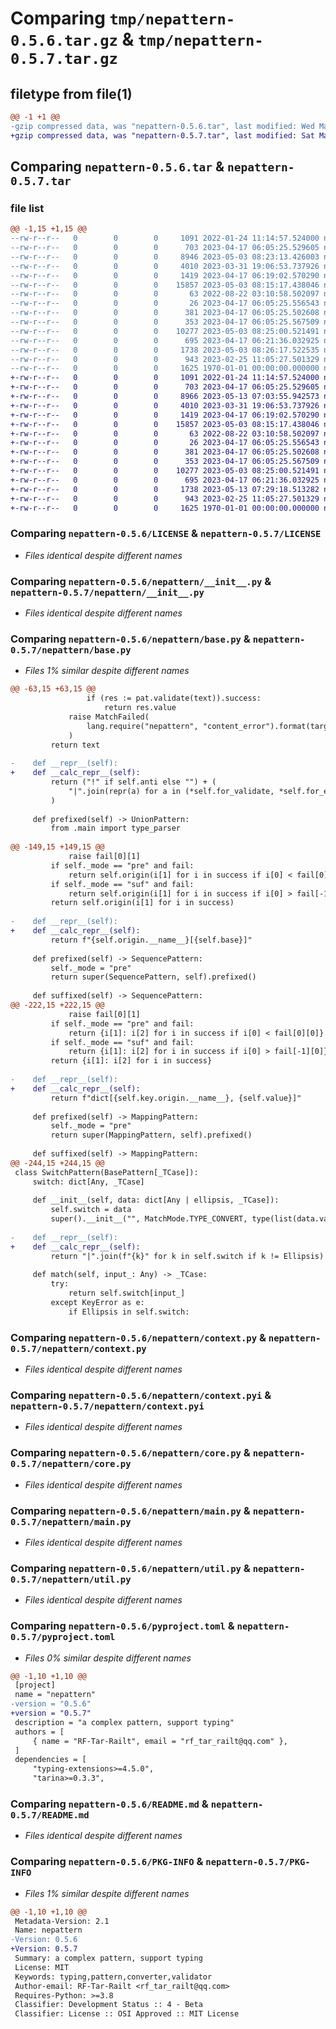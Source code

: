# Comparing `tmp/nepattern-0.5.6.tar.gz` & `tmp/nepattern-0.5.7.tar.gz`

## filetype from file(1)

```diff
@@ -1 +1 @@
-gzip compressed data, was "nepattern-0.5.6.tar", last modified: Wed May  3 12:22:38 2023, max compression
+gzip compressed data, was "nepattern-0.5.7.tar", last modified: Sat May 13 07:29:42 2023, max compression
```

## Comparing `nepattern-0.5.6.tar` & `nepattern-0.5.7.tar`

### file list

```diff
@@ -1,15 +1,15 @@
--rw-r--r--   0        0        0     1091 2022-01-24 11:14:57.524000 nepattern-0.5.6/LICENSE
--rw-r--r--   0        0        0      703 2023-04-17 06:05:25.529605 nepattern-0.5.6/nepattern/__init__.py
--rw-r--r--   0        0        0     8946 2023-05-03 08:23:13.426003 nepattern-0.5.6/nepattern/base.py
--rw-r--r--   0        0        0     4010 2023-03-31 19:06:53.737926 nepattern-0.5.6/nepattern/context.py
--rw-r--r--   0        0        0     1419 2023-04-17 06:19:02.570290 nepattern-0.5.6/nepattern/context.pyi
--rw-r--r--   0        0        0    15857 2023-05-03 08:15:17.438046 nepattern-0.5.6/nepattern/core.py
--rw-r--r--   0        0        0       63 2022-08-22 03:10:58.502097 nepattern-0.5.6/nepattern/exception.py
--rw-r--r--   0        0        0       26 2023-04-17 06:05:25.556543 nepattern-0.5.6/nepattern/i18n/.config.json
--rw-r--r--   0        0        0      381 2023-04-17 06:05:25.502608 nepattern-0.5.6/nepattern/i18n/en-US.json
--rw-r--r--   0        0        0      353 2023-04-17 06:05:25.567509 nepattern-0.5.6/nepattern/i18n/zh-CN.json
--rw-r--r--   0        0        0    10277 2023-05-03 08:25:00.521491 nepattern-0.5.6/nepattern/main.py
--rw-r--r--   0        0        0      695 2023-04-17 06:21:36.032925 nepattern-0.5.6/nepattern/util.py
--rw-r--r--   0        0        0     1738 2023-05-03 08:26:17.522535 nepattern-0.5.6/pyproject.toml
--rw-r--r--   0        0        0      943 2023-02-25 11:05:27.501329 nepattern-0.5.6/README.md
--rw-r--r--   0        0        0     1625 1970-01-01 00:00:00.000000 nepattern-0.5.6/PKG-INFO
+-rw-r--r--   0        0        0     1091 2022-01-24 11:14:57.524000 nepattern-0.5.7/LICENSE
+-rw-r--r--   0        0        0      703 2023-04-17 06:05:25.529605 nepattern-0.5.7/nepattern/__init__.py
+-rw-r--r--   0        0        0     8966 2023-05-13 07:03:55.942573 nepattern-0.5.7/nepattern/base.py
+-rw-r--r--   0        0        0     4010 2023-03-31 19:06:53.737926 nepattern-0.5.7/nepattern/context.py
+-rw-r--r--   0        0        0     1419 2023-04-17 06:19:02.570290 nepattern-0.5.7/nepattern/context.pyi
+-rw-r--r--   0        0        0    15857 2023-05-03 08:15:17.438046 nepattern-0.5.7/nepattern/core.py
+-rw-r--r--   0        0        0       63 2022-08-22 03:10:58.502097 nepattern-0.5.7/nepattern/exception.py
+-rw-r--r--   0        0        0       26 2023-04-17 06:05:25.556543 nepattern-0.5.7/nepattern/i18n/.config.json
+-rw-r--r--   0        0        0      381 2023-04-17 06:05:25.502608 nepattern-0.5.7/nepattern/i18n/en-US.json
+-rw-r--r--   0        0        0      353 2023-04-17 06:05:25.567509 nepattern-0.5.7/nepattern/i18n/zh-CN.json
+-rw-r--r--   0        0        0    10277 2023-05-03 08:25:00.521491 nepattern-0.5.7/nepattern/main.py
+-rw-r--r--   0        0        0      695 2023-04-17 06:21:36.032925 nepattern-0.5.7/nepattern/util.py
+-rw-r--r--   0        0        0     1738 2023-05-13 07:29:18.513282 nepattern-0.5.7/pyproject.toml
+-rw-r--r--   0        0        0      943 2023-02-25 11:05:27.501329 nepattern-0.5.7/README.md
+-rw-r--r--   0        0        0     1625 1970-01-01 00:00:00.000000 nepattern-0.5.7/PKG-INFO
```

### Comparing `nepattern-0.5.6/LICENSE` & `nepattern-0.5.7/LICENSE`

 * *Files identical despite different names*

### Comparing `nepattern-0.5.6/nepattern/__init__.py` & `nepattern-0.5.7/nepattern/__init__.py`

 * *Files identical despite different names*

### Comparing `nepattern-0.5.6/nepattern/base.py` & `nepattern-0.5.7/nepattern/base.py`

 * *Files 1% similar despite different names*

```diff
@@ -63,15 +63,15 @@
                 if (res := pat.validate(text)).success:
                     return res.value
             raise MatchFailed(
                 lang.require("nepattern", "content_error").format(target=text)
             )
         return text
 
-    def __repr__(self):
+    def __calc_repr__(self):
         return ("!" if self.anti else "") + (
             "|".join(repr(a) for a in (*self.for_validate, *self.for_equal))
         )
 
     def prefixed(self) -> UnionPattern:
         from .main import type_parser
 
@@ -149,15 +149,15 @@
             raise fail[0][1]
         if self._mode == "pre" and fail:
             return self.origin(i[1] for i in success if i[0] < fail[0][0])
         if self._mode == "suf" and fail:
             return self.origin(i[1] for i in success if i[0] > fail[-1][0])
         return self.origin(i[1] for i in success)
 
-    def __repr__(self):
+    def __calc_repr__(self):
         return f"{self.origin.__name__}[{self.base}]"
 
     def prefixed(self) -> SequencePattern:
         self._mode = "pre"
         return super(SequencePattern, self).prefixed()
 
     def suffixed(self) -> SequencePattern:
@@ -222,15 +222,15 @@
             raise fail[0][1]
         if self._mode == "pre" and fail:
             return {i[1]: i[2] for i in success if i[0] < fail[0][0]}
         if self._mode == "suf" and fail:
             return {i[1]: i[2] for i in success if i[0] > fail[-1][0]}
         return {i[1]: i[2] for i in success}
 
-    def __repr__(self):
+    def __calc_repr__(self):
         return f"dict[{self.key.origin.__name__}, {self.value}]"
 
     def prefixed(self) -> MappingPattern:
         self._mode = "pre"
         return super(MappingPattern, self).prefixed()
 
     def suffixed(self) -> MappingPattern:
@@ -244,15 +244,15 @@
 class SwitchPattern(BasePattern[_TCase]):
     switch: dict[Any, _TCase]
 
     def __init__(self, data: dict[Any | ellipsis, _TCase]):
         self.switch = data
         super().__init__("", MatchMode.TYPE_CONVERT, type(list(data.values())[0]))
 
-    def __repr__(self):
+    def __calc_repr__(self):
         return "|".join(f"{k}" for k in self.switch if k != Ellipsis)
 
     def match(self, input_: Any) -> _TCase:
         try:
             return self.switch[input_]
         except KeyError as e:
             if Ellipsis in self.switch:
```

### Comparing `nepattern-0.5.6/nepattern/context.py` & `nepattern-0.5.7/nepattern/context.py`

 * *Files identical despite different names*

### Comparing `nepattern-0.5.6/nepattern/context.pyi` & `nepattern-0.5.7/nepattern/context.pyi`

 * *Files identical despite different names*

### Comparing `nepattern-0.5.6/nepattern/core.py` & `nepattern-0.5.7/nepattern/core.py`

 * *Files identical despite different names*

### Comparing `nepattern-0.5.6/nepattern/main.py` & `nepattern-0.5.7/nepattern/main.py`

 * *Files identical despite different names*

### Comparing `nepattern-0.5.6/nepattern/util.py` & `nepattern-0.5.7/nepattern/util.py`

 * *Files identical despite different names*

### Comparing `nepattern-0.5.6/pyproject.toml` & `nepattern-0.5.7/pyproject.toml`

 * *Files 0% similar despite different names*

```diff
@@ -1,10 +1,10 @@
 [project]
 name = "nepattern"
-version = "0.5.6"
+version = "0.5.7"
 description = "a complex pattern, support typing"
 authors = [
     { name = "RF-Tar-Railt", email = "rf_tar_railt@qq.com" },
 ]
 dependencies = [
     "typing-extensions>=4.5.0",
     "tarina>=0.3.3",
```

### Comparing `nepattern-0.5.6/README.md` & `nepattern-0.5.7/README.md`

 * *Files identical despite different names*

### Comparing `nepattern-0.5.6/PKG-INFO` & `nepattern-0.5.7/PKG-INFO`

 * *Files 1% similar despite different names*

```diff
@@ -1,10 +1,10 @@
 Metadata-Version: 2.1
 Name: nepattern
-Version: 0.5.6
+Version: 0.5.7
 Summary: a complex pattern, support typing
 License: MIT
 Keywords: typing,pattern,converter,validator
 Author-email: RF-Tar-Railt <rf_tar_railt@qq.com>
 Requires-Python: >=3.8
 Classifier: Development Status :: 4 - Beta
 Classifier: License :: OSI Approved :: MIT License
```

